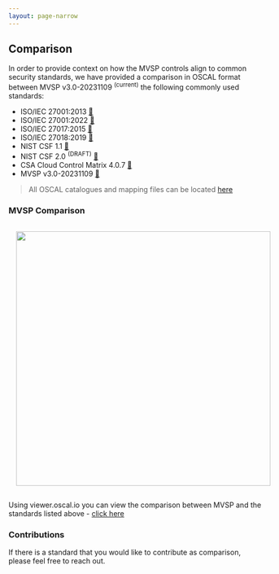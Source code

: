```yaml
---
layout: page-narrow
---
```

<div class="adoc">

## Comparison

In order to provide context on how the MVSP controls align to common security standards, we have provided a comparison in OSCAL format between MVSP v3.0-20231109 <sup>(current)</sup> the following commonly used standards:

*   ISO/IEC 27001:2013 [🔗](https://github.com/vendorsec/mvsp/tree/master/oscal/iso-27001_2013)
*   ISO/IEC 27001:2022 [🔗](https://github.com/vendorsec/mvsp/tree/master/oscal/iso-27001_2022)
*   ISO/IEC 27017:2015 [🔗](https://github.com/vendorsec/mvsp/tree/master/oscal/iso-27017_2015)
*   ISO/IEC 27018:2019 [🔗](https://github.com/vendorsec/mvsp/tree/master/oscal/iso-27018_2019)
*   NIST CSF 1.1 [🔗](https://github.com/vendorsec/mvsp/tree/master/oscal/nist/nist_csf_1.1)
*   NIST CSF 2.0 <sup>(DRAFT)</sup> [🔗](https://github.com/vendorsec/mvsp/tree/master/oscal/nist/nist_csf_2.0)
*   CSA Cloud Control Matrix 4.0.7 [🔗](https://github.com/vendorsec/mvsp/tree/master/oscal/csa-ccm)
*   MVSP v3.0-20231109 [🔗](https://github.com/vendorsec/mvsp/tree/master/oscal/mvsp)

> All OSCAL catalogues and mapping files can be located [here](https://github.com/vendorsec/mvsp/tree/master/oscal)

### MVSP Comparison

<img style="margin: 15px;" width=500 src="/images/mvsp_comparison_image.png">

Using viewer.oscal.io you can view the comparison between MVSP and the standards listed above - [click here](https://viewer.oscal.io/?url=https://raw.githubusercontent.com/vendorsec/mvsp/master/oscal/mvsp/MVSP_v3.0-20231109-mapping-catalog.json)

### Contributions

If there is a standard that you would like to contribute as comparison, please feel free to reach out.

</div>
